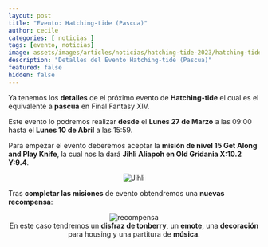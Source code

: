 ```yaml
---
layout: post
title: "Evento: Hatching-tide (Pascua)"
author: cecile
categories: [ noticias ]
tags: [evento, noticias]
image: assets/images/articles/noticias/hatching-tide-2023/hatching-tide-2023.jpg
description: "Detalles del Evento Hatching-tide (Pascua)"
featured: false
hidden: false
---
```


Ya tenemos los **detalles** de el próximo evento de **Hatching-tide** el cual es el equivalente a **pascua** en Final Fantasy XIV.

Este evento lo podremos realizar **desde** el **Lunes 27 de Marzo** a las 09:00 hasta el **Lunes 10 de Abril** a las 15:59.

Para empezar el evento deberemos aceptar la **misión de nivel 15 Get Along and Play Knife**, la cual nos la dará **Jihli Aliapoh en Old Gridania X:10.2 Y:9.4**.

<p align="center"><img src="{{ site.baseurl }}/assets/images/articles/noticias/hatching-tide-2023/quest.jpg" alt="Jihli"/></p>

Tras **completar las misiones** de evento obtendremos una **nuevas recompensa**:

<p align="center">
    <img src="{{ site.baseurl }}/assets/images/articles/noticias/hatching-tide-2023/recompensa.jpg" alt="recompensa"/>
    <br/>
    En este caso tendremos un <b>disfraz de tonberry</b>, un <b>emote</b>, una <b>decoración</b> para housing y una partitura de <b>música</b>.
</p>

